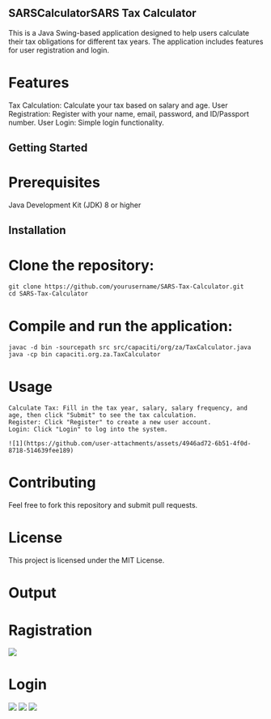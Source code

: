 ## SARSCalculatorSARS Tax Calculator
This is a Java Swing-based application designed to help users calculate their tax obligations for different tax years. The application includes features for user registration and login.

# Features
  Tax Calculation: Calculate your tax based on salary and age.
  User Registration: Register with your name, email, password, and ID/Passport number.
  User Login: Simple login functionality.
## Getting Started
# Prerequisites
  Java Development Kit (JDK) 8 or higher
## Installation
# Clone the repository:

    git clone https://github.com/yourusername/SARS-Tax-Calculator.git
    cd SARS-Tax-Calculator
# Compile and run the application:


    javac -d bin -sourcepath src src/capaciti/org/za/TaxCalculator.java
    java -cp bin capaciti.org.za.TaxCalculator
# Usage
    Calculate Tax: Fill in the tax year, salary, salary frequency, and age, then click "Submit" to see the tax calculation.
    Register: Click "Register" to create a new user account.
    Login: Click "Login" to log into the system.

    ![1](https://github.com/user-attachments/assets/4946ad72-6b51-4f0d-8718-514639fee189)
# Contributing
Feel free to fork this repository and submit pull requests.

# License
This project is licensed under the MIT License.
# Output
# Ragistration
<img src="https://github.com/user-attachments/assets/2c70c375-6f81-4578-afd8-6fd87e5fd0a3" >

# Login
<img src="https://github.com/user-attachments/assets/00d4c33c-3c61-4c84-9053-26c3f3643765" >



<img src="https://github.com/user-attachments/assets/d663907f-1847-4cd5-bc2a-c74e9a988e39" >



<img src="https://github.com/user-attachments/assets/deef2cfe-4eeb-47db-aea3-c2bd466998dd" >


  
  
